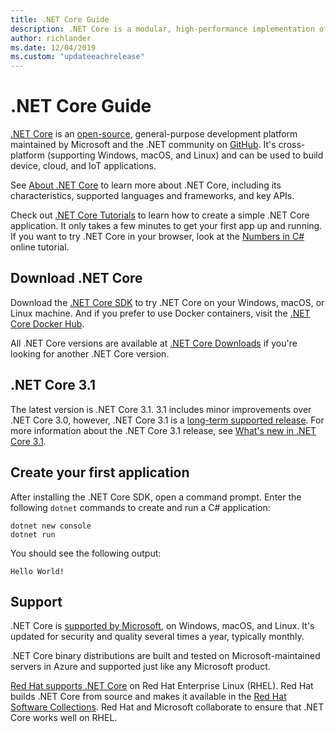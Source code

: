 ```yaml
---
title: .NET Core Guide
description: .NET Core is a modular, high-performance implementation of .NET for creating Windows, Linux, and macOS apps. Learn about .NET Core to get started.
author: richlander
ms.date: 12/04/2019
ms.custom: "updateeachrelease"
---
```

# .NET Core Guide

[.NET Core](about.md) is an [open-source](https://github.com/dotnet/coreclr/blob/master/LICENSE.TXT), general-purpose development platform maintained by Microsoft and the .NET community on [GitHub](https://github.com/dotnet/core). It's cross-platform (supporting Windows, macOS, and Linux) and can be used to build device, cloud, and IoT applications.

See [About .NET Core](about.md) to learn more about .NET Core, including its characteristics, supported languages and frameworks, and key APIs.

Check out [.NET Core Tutorials](tutorials/index.md) to learn how to create a simple .NET Core application. It only takes a few minutes to get your first app up and running. If you want to try .NET Core in your browser, look at the [Numbers in C#](../csharp/tutorials/intro-to-csharp/numbers-in-csharp.yml) online tutorial.

## Download .NET Core

Download the [.NET Core SDK](https://www.microsoft.com/net/download) to try .NET Core on your Windows, macOS, or Linux machine. And if you prefer to use Docker containers, visit the [.NET Core Docker Hub](https://hub.docker.com/_/microsoft-dotnet-core/).

All .NET Core versions are available at [.NET Core Downloads](https://dotnet.microsoft.com/download/dotnet-core) if you're looking for another .NET Core version.

## .NET Core 3.1

The latest version is .NET Core 3.1. 3.1 includes minor improvements over .NET Core 3.0, however, .NET Core 3.1 is a [long-term supported release](https://dotnet.microsoft.com/platform/support/policy/dotnet-core). For more information about the .NET Core 3.1 release, see [What's new in .NET Core 3.1](./whats-new/dotnet-core-3-1.md).

## Create your first application

After installing the .NET Core SDK, open a command prompt. Enter the following `dotnet` commands to create and run a C# application:

```dotnetcli
dotnet new console
dotnet run
```

You should see the following output:

```output
Hello World!
```

## Support

.NET Core is [supported by Microsoft](https://dotnet.microsoft.com/platform/support/policy), on Windows, macOS, and Linux. It's updated for security and quality several times a year, typically monthly.

.NET Core binary distributions are built and tested on Microsoft-maintained servers in Azure and supported just like any Microsoft product.

[Red Hat supports .NET Core](http://redhatloves.net/) on Red Hat Enterprise Linux (RHEL). Red Hat builds .NET Core from source and makes it available in the [Red Hat Software Collections](https://developers.redhat.com/products/softwarecollections/overview/). Red Hat and Microsoft collaborate to ensure that .NET Core works well on RHEL.
